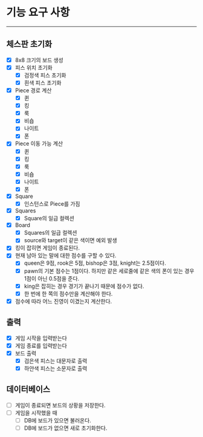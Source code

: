 # 기능 요구 사항

---

## 체스판 초기화

- [X] 8x8 크기의 보드 생성
- [X] 피스 위치 초기화
    - [X] 검정색 피스 초기화
    - [X] 흰색 피스 초기화

- [X] Piece 경로 계산
    - [X] 퀸
    - [X] 킹
    - [X] 룩
    - [X] 비숍
    - [X] 나이트
    - [X] 폰

- [X] Piece 이동 가능 계산
    - [X] 퀸
    - [X] 킹
    - [X] 룩
    - [X] 비숍
    - [X] 나이트
    - [X] 폰

- [X] Square
    - [X] 인스턴스로 Piece를 가짐
- [X] Squares
    - [X] Square의 일급 컬렉션
- [X] Board
    - [X] Squares의 일급 컬렉션
    - [X] source와 target이 같은 색이면 예외 발생

- [X] 킹이 잡히면 게임이 종료된다.
- [X] 현재 남아 있는 말에 대한 점수를 구할 수 있다.
  - [X] queen은 9점, rook은 5점, bishop은 3점, knight는 2.5점이다.
  - [X] pawn의 기본 점수는 1점이다. 하지만 같은 세로줄에 같은 색의 폰이 있는 경우 1점이 아닌 0.5점을 준다.
  - [X] king은 잡히는 경우 경기가 끝나기 때문에 점수가 없다.
  - [X] 한 번에 한 쪽의 점수만을 계산해야 한다.
- [X] 점수에 따라 어느 진영이 이겼는지 계산한다.

## 출력

- [X] 게임 시작을 입력받는다
- [X] 게임 종료를 입력받는다
- [X] 보드 출력
    - [X] 검은색 피스는 대문자로 출력
    - [X] 하얀색 피스는 소문자로 출력

## 데이터베이스

- [ ] 게임이 종료되면 보드의 상황을 저장한다.
- [ ] 게임을 시작했을 때
  - [ ] DB에 보드가 있으면 불러온다.
  - [ ] DB에 보드가 없으면 새로 초기화한다.
